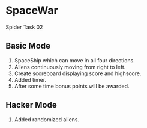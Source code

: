 # SpaceWar
Spider Task 02

## Basic Mode
1. SpaceShip which can move in all four directions.  
2. Aliens continuously moving from right to left.  
3. Create scoreboard displaying score and highscore.  
4. Added timer.    
5. After some time bonus points will be awarded.    
  
## Hacker Mode  
1. Added randomized aliens.
